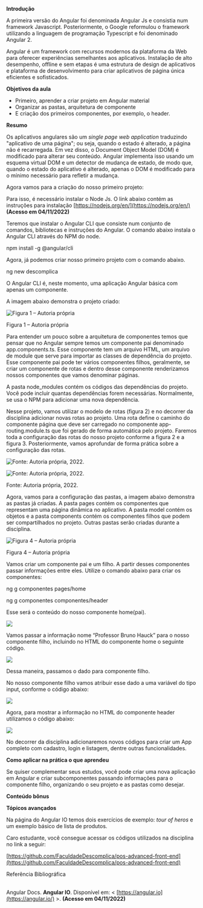 **Introdução**

A primeira versão do Angular foi denominada Angular Js e consistia num framework Javascript. Posteriormente, o Google reformulou o framework utilizando a linguagem de programação Typescript e foi denominado Angular 2.

Angular é um framework com recursos modernos da plataforma da Web para oferecer experiências semelhantes aos aplicativos. Instalação de alto desempenho, offline e sem etapas é uma estrutura de design de aplicativos e plataforma de desenvolvimento para criar aplicativos de página única eficientes e sofisticados.

**Objetivos da aula**

-   Primeiro, aprender a criar projeto em Angular material
-   Organizar as pastas, arquitetura de componente
-   E criação dos primeiros componentes, por exemplo, o header.

**Resumo**

Os aplicativos angulares são um _single page web application_ traduzindo "aplicativo de uma página"; ou seja, quando o estado é alterado, a página não é recarregada. Em vez disso, o Document Object Model (DOM) é modificado para alterar seu conteúdo. Angular implementa isso usando um esquema virtual DOM e um detector de mudança de estado, de modo que, quando o estado do aplicativo é alterado, apenas o DOM é modificado para o mínimo necessário para refletir a mudança.

Agora vamos para a criação do nosso primeiro projeto:

Para isso, é necessário instalar o Node Js. O link abaixo contém as instruções para instalação [https://nodejs.org/en/](https://nodejs.org/en/) **(Acesso em 04/11/2022)**

Teremos que instalar o Angular CLI que consiste num conjunto de comandos, bibliotecas e instruções do Angular. O comando abaixo instala o Angular CLI através do NPM do node.

npm install -g @angular/cli

Agora, já podemos criar nosso primeiro projeto com o comando abaixo.

ng new descomplica

O Angular CLI é, neste momento, uma aplicação Angular básica com apenas um componente.

A imagem abaixo demonstra o projeto criado:

![Figura 1 – Autoria própria](https://paperx-dex-assets.s3.sa-east-1.amazonaws.com/images/1671750379197-QKHIUxYK64.png "Figura 1 – Autoria própria")

Figura 1 – Autoria própria

Para entender um pouco sobre a arquitetura de componentes temos que pensar que no Angular sempre temos um componente pai denominado app.components.ts. Esse componente tem um arquivo HTML, um arquivo de module que serve para importar as classes de dependência do projeto. Esse componente pai pode ter vários componentes filhos, geralmente, se criar um componente de rotas e dentro desse componente renderizamos nossos componentes que vamos denominar páginas.

A pasta node\_modules contém os códigos das dependências do projeto. Você pode incluir quantas dependências forem necessárias. Normalmente, se usa o NPM para adicionar uma nova dependência.

Nesse projeto, vamos utilizar o modelo de rotas (figura 2) e no decorrer da disciplina adicionar novas rotas ao projeto. Uma rota define o caminho do componente página que deve ser carregado no componente app-routing.module.ts que foi gerado de forma automática pelo projeto. Faremos toda a configuração das rotas do nosso projeto conforme a figura 2 e a figura 3. Posteriormente, vamos aprofundar de forma prática sobre a configuração das rotas.

![Fonte: Autoria própria, 2022.](https://paperx-dex-assets.s3.sa-east-1.amazonaws.com/images/1671750960015-rOy91JUhGp.png "Fonte: Autoria própria, 2022.")


![Fonte: Autoria própria, 2022.](https://paperx-dex-assets.s3.sa-east-1.amazonaws.com/images/1671750979054-pzgr4C40Je.png "Fonte: Autoria própria, 2022.")

Fonte: Autoria própria, 2022.

Agora, vamos para a configuração das pastas, a imagem abaixo demonstra as pastas já criadas. A pasta pages contém os componentes que representam uma página dinâmica no aplicativo. A pasta model contém os objetos e a pasta components contém os componentes filhos que podem ser compartilhados no projeto. Outras pastas serão criadas durante a disciplina.

![Figura 4 – Autoria própria](https://paperx-dex-assets.s3.sa-east-1.amazonaws.com/images/1671751008733-aMvgzyWn8m.png "Figura 4 – Autoria própria")

Figura 4 – Autoria própria

Vamos criar um componente pai e um filho. A partir desses componentes passar informações entre eles. Utilize o comando abaixo para criar os componentes:

ng g componentes pages/home

ng g componentes componentes/header

Esse será o conteúdo do nosso componente home(pai).

![](https://paperx-dex-assets.s3.sa-east-1.amazonaws.com/images/1671751071021-slvEQJL9qN.png)

Vamos passar a informação nome “Professor Bruno Hauck” para o nosso componente filho, incluindo no HTML do componente home o seguinte código.

![](https://paperx-dex-assets.s3.sa-east-1.amazonaws.com/images/1671751109971-hChhJUl6gT.png)

Dessa maneira, passamos o dado para componente filho.

No nosso componente filho vamos atribuir esse dado a uma variável do tipo input, conforme o código abaixo:

![](https://paperx-dex-assets.s3.sa-east-1.amazonaws.com/images/1671751530502-Clyg3a8sG6.png)

Agora, para mostrar a informação no HTML do componente header utilizamos o código abaixo:

![](https://paperx-dex-assets.s3.sa-east-1.amazonaws.com/images/1671751565650-zJZKTX61tL.png)

No decorrer da disciplina adicionaremos novos códigos para criar um App completo com cadastro, login e listagem, dentre outras funcionalidades.

**Como aplicar na prática o que aprendeu**

Se quiser complementar seus estudos, você pode criar uma nova aplicação em Angular e criar subcomponentes passando informações para o componente filho, organizando o seu projeto e as pastas como desejar.

**Conteúdo bônus**

**Tópicos avançados**

Na página do Angular IO temos dois exercícios de exemplo: _tour of heros_ e um exemplo básico de lista de produtos.

Caro estudante, você consegue acessar os códigos utilizados na disciplina no link a seguir:

[https://github.com/FaculdadeDescomplica/pos-advanced-front-end](https://github.com/FaculdadeDescomplica/pos-advanced-front-end)

Referência Bibliográfica  
 

Angular Docs. **Angular IO**. Disponível em: < [https://angular.io](https://angular.io/) >. **(Acesso em 04/11/2022)**
